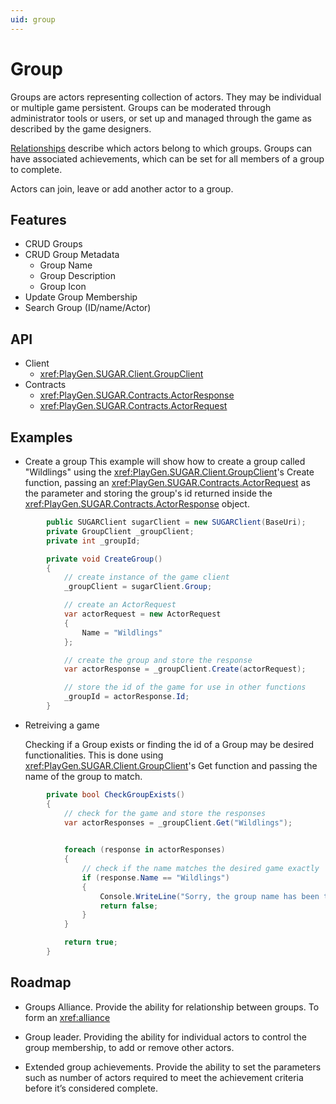 ```yaml
---
uid: group
---
```


# Group
Groups are actors representing collection of actors. They may be individual or multiple game persistent. Groups can be moderated through administrator tools or users, or set up and managed through the game as described by the game designers. 

[Relationships](relationship.md) describe which actors belong to which groups. Groups can have associated achievements,  which can be set for all members of a group to complete. 

Actors can join, leave or add another actor to a group. 


## Features
* CRUD Groups
* CRUD Group Metadata
	* Group Name
	* Group Description
	* Group Icon
* Update Group Membership
* Search Group (ID/name/Actor)



## API
* Client
    * <xref:PlayGen.SUGAR.Client.GroupClient>
* Contracts
    * <xref:PlayGen.SUGAR.Contracts.ActorResponse>
    * <xref:PlayGen.SUGAR.Contracts.ActorRequest>

    
## Examples
* Create a group
	This example will show how to create a group called "Wildlings" using the <xref:PlayGen.SUGAR.Client.GroupClient>'s Create function, passing an <xref:PlayGen.SUGAR.Contracts.ActorRequest> as the parameter and storing the group's id returned inside the <xref:PlayGen.SUGAR.Contracts.ActorResponse> object.

```cs
		public SUGARClient sugarClient = new SUGARClient(BaseUri);
		private GroupClient _groupClient;
		private int _groupId;

		private void CreateGroup() 
		{
			// create instance of the game client
			_groupClient = sugarClient.Group;

			// create an ActorRequest
			var actorRequest = new ActorRequest 
			{
				Name = "Wildlings"
			};

			// create the group and store the response
			var actorResponse = _groupClient.Create(actorRequest);

			// store the id of the game for use in other functions
			_groupId = actorResponse.Id;
		}
```

* Retreiving a game

	Checking if a Group exists or finding the id of a Group may be desired functionalities. This is done using <xref:PlayGen.SUGAR.Client.GroupClient>'s Get function and passing the name of the group to match.

```cs 
		private bool CheckGroupExists() 
		{
			// check for the game and store the responses
			var actorResponses = _groupClient.Get("Wildlings");

			
			foreach (response in actorResponses) 
			{
				// check if the name matches the desired game exactly
				if (response.Name == "Wildlings") 
				{	
					Console.WriteLine("Sorry, the group name has been taken, try another one");
					return false;
				}
			}

			return true;
		}
```

## Roadmap
* Groups Alliance. 
Provide the ability for relationship between groups. To form an <xref:alliance>
* Group leader.
Providing the ability for individual actors to control the group membership, to add or remove other actors.

* Extended group achievements.
Provide the ability to set the parameters such as number of actors required to meet the achievement criteria before it’s considered complete. 
